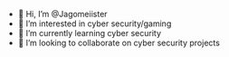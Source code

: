 - 👋 Hi, I’m @Jagomeiister
- 👀 I’m interested in cyber security/gaming
- 🌱 I’m currently learning cyber security
- 💞️ I’m looking to collaborate on cyber security projects 



